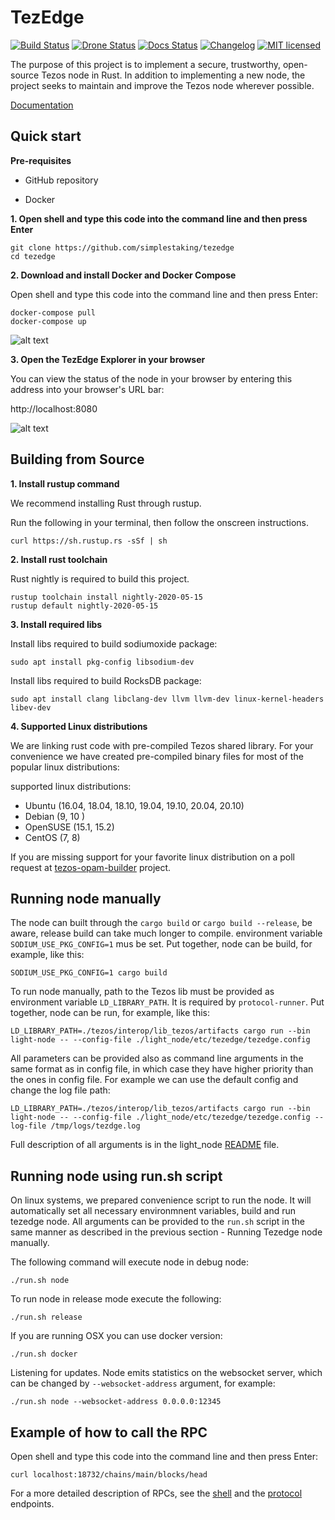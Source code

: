 # TezEdge

[![Build Status]][Build Link] [![Drone Status]][Drone Link]   [![Docs Status]][docs Link] [![Changelog][changelog-badge]][changelog] [![MIT licensed]][MIT link]


[Build Status]: https://travis-ci.com/simplestaking/tezedge.svg?branch=master
[Build Link]: https://travis-ci.com/simplestaking/tezedge

[Drone Status]: https://img.shields.io/drone/build/simplestaking/tezedge?server=http%3A%2F%2Fci.tezedge.com
[Drone Link]: http://ci.tezedge.com/simplestaking/tezedge/

[Docs Status]: https://img.shields.io/badge/user--docs-master-informational
[Docs Link]: http://docs.tezedge.com/

[RustDoc Status]:https://img.shields.io/badge/code--docs-master-orange

[MIT licensed]: https://img.shields.io/badge/license-MIT-blue.svg
[MIT link]: https://github.com/simplestaking/tezedge/blob/master/LICENSE

[changelog]: ./CHANGELOG.md
[changelog-badge]: https://img.shields.io/badge/changelog-Changelog-%23E05735

The purpose of this project is to implement a secure, trustworthy, open-source Tezos node in Rust.
In addition to implementing a new node, the project seeks to maintain and improve the Tezos node wherever possible. 

[Documentation][Docs Link]

Quick start
------------


**Pre-requisites**

* GitHub repository 

* Docker

**1. Open shell and type this code into the command line and then press Enter**

```
git clone https://github.com/simplestaking/tezedge
cd tezedge
```

**2. Download and install Docker and Docker Compose**

Open shell and type this code into the command line and then press Enter:

```
docker-compose pull
docker-compose up
```

![alt text](https://raw.githubusercontent.com/simplestaking/tezedge/master/docs/images/node_bootstrap.gif)

**3. Open the TezEdge Explorer in your browser** 

You can view the status of the node in your browser by entering this address into your browser's URL bar:

http://localhost:8080

![alt text](https://raw.githubusercontent.com/simplestaking/tezedge/master/docs/images/explorer_bootstrap.gif)

Building from Source
------------

**1. Install rustup command** 

We recommend installing Rust through rustup.

Run the following in your terminal, then follow the onscreen instructions.

```
curl https://sh.rustup.rs -sSf | sh
```

**2. Install rust toolchain** 

Rust nightly is required to build this project.
```
rustup toolchain install nightly-2020-05-15
rustup default nightly-2020-05-15
```

**3. Install required libs**

Install libs required to build sodiumoxide package:
```
sudo apt install pkg-config libsodium-dev
```

Install libs required to build RocksDB package:
```
sudo apt install clang libclang-dev llvm llvm-dev linux-kernel-headers libev-dev
```

**4. Supported Linux distributions**

We are linking rust code with pre-compiled Tezos shared library. For your convenience we have created pre-compiled binary files
for most of the popular linux distributions:

supported linux distributions:
* Ubuntu (16.04, 18.04, 18.10, 19.04, 19.10, 20.04, 20.10)
* Debian (9, 10 )
* OpenSUSE (15.1, 15.2)
* CentOS (7, 8)
    
If you are missing support for your favorite linux distribution on a poll request at [tezos-opam-builder](https://github.com/simplestaking/tezos-opam-builder) project.


Running node manually
----------------

The node can built through the `cargo build` or `cargo build --release`, be aware, release build can take 
much longer to compile. environment variable `SODIUM_USE_PKG_CONFIG=1` mus be set. Put together, node can be build, for example, like this:
```
SODIUM_USE_PKG_CONFIG=1 cargo build
```

To run node manually, path to the Tezos lib must be provided as environment variable `LD_LIBRARY_PATH`. It is required
by `protocol-runner`. Put together, node can be run, for example, like this:
```
LD_LIBRARY_PATH=./tezos/interop/lib_tezos/artifacts cargo run --bin light-node -- --config-file ./light_node/etc/tezedge/tezedge.config
```

All parameters can be provided also as command line arguments in the same format as in config file, in which case 
they have higher priority than the ones in config file. For example we can use the default config and change the log file path:
```
LD_LIBRARY_PATH=./tezos/interop/lib_tezos/artifacts cargo run --bin light-node -- --config-file ./light_node/etc/tezedge/tezedge.config --log-file /tmp/logs/tezdge.log
```

Full description of all arguments is in the light_node [README](light_node/README.md) file.



Running node using run.sh script
----------------


On linux systems, we prepared convenience script to run the node. It will automatically set all necessary environmnent variables, build and run tezedge node. 
All arguments can be provided to the `run.sh` script in the same manner as described in the previous section - Running Tezedge node manually.

The following command will execute node in debug node:

```
./run.sh node
```

To run node in release mode execute the following:

```
./run.sh release
```

If you are running OSX you can use docker version:

```
./run.sh docker
```

Listening for updates. Node emits statistics on the websocket server, which can be changed by `--websocket-address` argument, for example:

```
./run.sh node --websocket-address 0.0.0.0:12345
```

Example of how to call the RPC
----------------

Open shell and type this code into the command line and then press Enter:

```curl localhost:18732/chains/main/blocks/head```

For a more detailed description of RPCs, see the [shell](https://docs.tezedge.com/endpoints/shell) and the [protocol](https://docs.tezedge.com/endpoints/protocol) endpoints.

